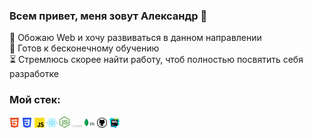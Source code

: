 ### Всем привет, меня зовут Александр 👋

🖤 Обожаю Web и хочу развиваться в данном направлении  
🤯 Готов к бесконечному обучению  
⏳ Стремлюсь скорее найти работу, чтоб полностью посвятить себя разработке  

### Мой стек:
<a href="#"><img alt="html5" src="images/html.svg" width="16"></a>
<a href="#"><img alt="css" src="images/css.svg" width="16"></a>
<a href="#"><img alt="js" src="images/js.svg" width="16"></a>
<a href="#"><img alt="react" src="images/react.svg" width="16"></a>
<a href="#"><img alt="nodejs" src="images/nodejs.svg" width="16"></a>
<a href="#"><img alt="express" src="images/express.svg" width="16"></a>
<a href="#"><img alt="mongodb" src="images/mongodb.svg" width="16"></a> 
<a href="#"><img alt="github" src="images/github.svg" width="16"></a>
<a href="#"><img alt="webstorm" src="images/webstorm.svg" width="16"></a>
